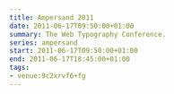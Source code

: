 ```yaml
---
title: Ampersand 2011
date: 2011-06-17T09:50:00+01:00
summary: The Web Typography Conference.
series: ampersand
start: 2011-06-17T09:50:00+01:00
end: 2011-06-17T18:45:00+01:00
tags:
- venue:9c2xrvf6+fg
---
```

